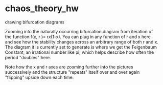 # chaos_theory_hw
drawing bifurcation diagrams

Zooming into the naturally occurring bifurcation diagram from iteration of the function f(x, r )= r*x*(1-x).
You can plug in any function of r and x here and see how the stability changes across an arbitrary range of both r and x.
The diagram it is currently set to generate is where we get the Feigenbaum Constant, an irrational number like pi, which
helps describe how often the period "doubles" here.

Note how the x and r axes are zooming further into the pictures successively and the structure "repeats" itself over and over again
"flipping" upside down each time. 

